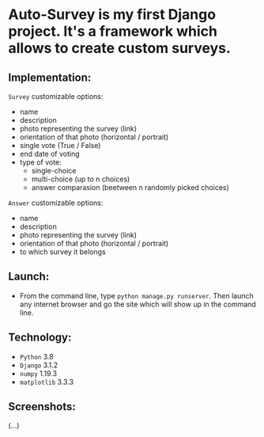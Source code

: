 # Auto-Survey is my first Django project. It's a framework which allows to create custom surveys.

## Implementation:
```Survey``` customizable options:
* name  
* description
* photo representing the survey (link)
* orientation of that photo (horizontal / portrait)
* single vote (True / False)
* end date of voting
* type of vote:
  * single-choice
  * multi-choice (up to n choices)
  * answer comparasion (beetween n randomly picked choices)
  
```Answer``` customizable options:
* name
* description
* photo representing the survey (link)
* orientation of that photo (horizontal / portrait)
* to which survey it belongs
  
## Launch:
* From the command line, type ```python manage.py runserver```. Then launch any internet browser and go the site which will show up in the command line.

## Technology:
* ```Python``` 3.8
* ```Django``` 3.1.2
* ```numpy``` 1.19.3
* ```matplotlib``` 3.3.3

## Screenshots:
(...)
